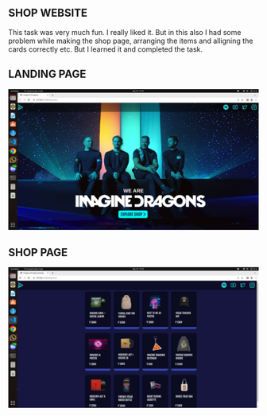 ## SHOP WEBSITE
This task was very much fun. I really liked it. But in this also I had some problem while making the shop page, arranging the items and alligning the cards correctly etc. But I learned it and completed the task.

## LANDING PAGE
![Landing_page](/task-05/images/landing_page.png)

## SHOP PAGE
![Shop](/task-05/images/shop.png)
